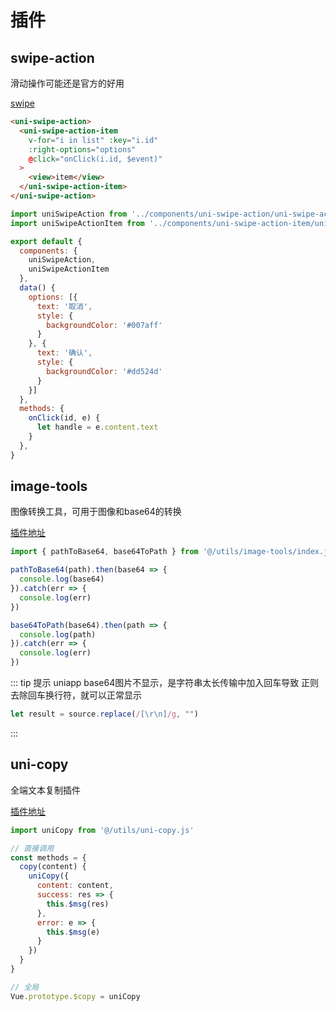 # 插件

## swipe-action

滑动操作可能还是官方的好用

[swipe](https://ext.dcloud.net.cn/plugin?id=181)

```html
<uni-swipe-action>
  <uni-swipe-action-item
    v-for="i in list" :key="i.id"
    :right-options="options"
    @click="onClick(i.id, $event)"
  >
    <view>item</view>
  </uni-swipe-action-item>
</uni-swipe-action>
```



```js
import uniSwipeAction from '../components/uni-swipe-action/uni-swipe-action.vue'
import uniSwipeActionItem from '../components/uni-swipe-action-item/uni-swipe-action-item.vue'

export default {
  components: {
    uniSwipeAction,
    uniSwipeActionItem
  },
  data() {
    options: [{
      text: '取消',
      style: {
        backgroundColor: '#007aff'
      }
    }, {
      text: '确认',
      style: {
        backgroundColor: '#dd524d'
      }
    }]
  },
  methods: {
    onClick(id, e) {
      let handle = e.content.text
    }
  },
}
```



## image-tools

图像转换工具，可用于图像和base64的转换

[插件地址](https://ext.dcloud.net.cn/plugin?id=123)

```js
import { pathToBase64, base64ToPath } from '@/utils/image-tools/index.js'

pathToBase64(path).then(base64 => {
  console.log(base64)
}).catch(err => {
  console.log(err)
})

base64ToPath(base64).then(path => {
  console.log(path)
}).catch(err => {
  console.log(err)
})
```



::: tip 提示
uniapp base64图片不显示，是字符串太长传输中加入回车导致
正则去除回车换行符，就可以正常显示
```js
let result = source.replace(/[\r\n]/g, "")
```
:::


## uni-copy

全端文本复制插件

[插件地址](https://ext.dcloud.net.cn/plugin?id=2295)

```js
import uniCopy from '@/utils/uni-copy.js'

// 直接调用
const methods = {
  copy(content) {
    uniCopy({
      content: content,
      success: res => {
        this.$msg(res)
      },
      error: e => {
        this.$msg(e)
      }
    })
  }
}

// 全局
Vue.prototype.$copy = uniCopy
```

